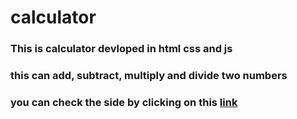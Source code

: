 # calculator
### This is calculator devloped in html css and js 
### this can add, subtract, multiply and divide two numbers

### you can check the side by clicking on this  [link](https://ankur1670.github.io/calculator/)
